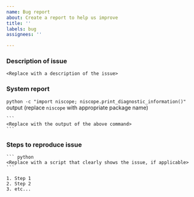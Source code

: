 ```yaml
---
name: Bug report
about: Create a report to help us improve
title: ''
labels: bug
assignees: ''

---
```


<!--
When filing an issue, please fill in the requested fields as thoroughly as you can and then delete this comment
Note: For issues, assistance, and questions about using NI products, please visit ni.com/support. Issues opened here should be specifically related to these Python APIs.
-->

### Description of issue

    <Replace with a description of the issue>

### System report

`python -c "import niscope; niscope.print_diagnostic_information()"` output (replace `niscope` with appropriate package name)

    ```
    <Replace with the output of the above command>
    ```

### Steps to reproduce issue

    ``` python
    <Replace with a script that clearly shows the issue, if applicable>
    ```

    1. Step 1
    2. Step 2
    3. etc...
